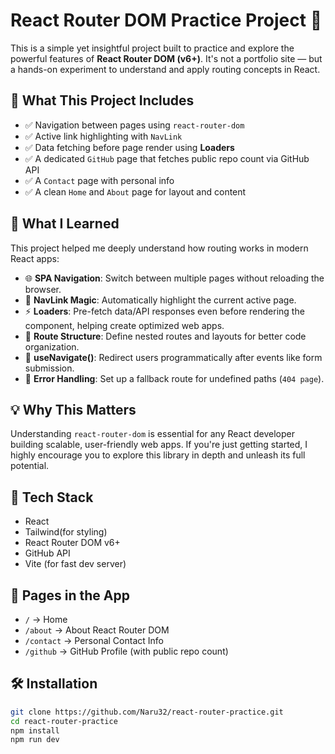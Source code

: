 # React Router DOM Practice Project 🚀

This is a simple yet insightful project built to practice and explore the powerful features of **React Router DOM (v6+)**. It's not a portfolio site — but a hands-on experiment to understand and apply routing concepts in React.

## 📌 What This Project Includes

- ✅ Navigation between pages using `react-router-dom`
- ✅ Active link highlighting with `NavLink`
- ✅ Data fetching before page render using **Loaders**
- ✅ A dedicated `GitHub` page that fetches public repo count via GitHub API
- ✅ A `Contact` page with personal info
- ✅ A clean `Home` and `About` page for layout and content

## 🧠 What I Learned

This project helped me deeply understand how routing works in modern React apps:

- 🌐 **SPA Navigation**: Switch between multiple pages without reloading the browser.
- 🔗 **NavLink Magic**: Automatically highlight the current active page.
- ⚡ **Loaders**: Pre-fetch data/API responses even before rendering the component, helping create optimized web apps.
- 🧱 **Route Structure**: Define nested routes and layouts for better code organization.
- 🧭 **useNavigate()**: Redirect users programmatically after events like form submission.
- 🚫 **Error Handling**: Set up a fallback route for undefined paths (`404 page`).

## 💡 Why This Matters

Understanding `react-router-dom` is essential for any React developer building scalable, user-friendly web apps. If you're just getting started, I highly encourage you to explore this library in depth and unleash its full potential.

## 🔧 Tech Stack

- React
- Tailwind(for styling)
- React Router DOM v6+
- GitHub API
- Vite (for fast dev server)

## 📁 Pages in the App

- `/` → Home
- `/about` → About React Router DOM
- `/contact` → Personal Contact Info
- `/github` → GitHub Profile (with public repo count)

## 🛠️ Installation

```bash
git clone https://github.com/Naru32/react-router-practice.git
cd react-router-practice
npm install
npm run dev
